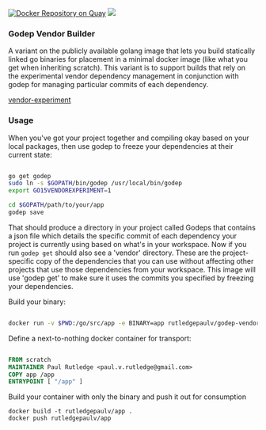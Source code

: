 [![Docker Repository on Quay](https://quay.io/repository/rutledgepaulv/godep-vendor-builder/status "Docker Repository on Quay")](https://quay.io/repository/rutledgepaulv/godep-vendor-builder)
[![](https://badge.imagelayers.io/rutledgepaulv/godep-vendor-builder:latest.svg)](https://imagelayers.io/?images=rutledgepaulv/godep-vendor-builder:latest 'Get your own badge on imagelayers.io')

### Godep Vendor Builder

A variant on the publicly available golang image that lets you build statically linked go binaries for placement in a minimal
docker image (like what you get when inheriting scratch). This variant is to support builds that rely on the
experimental vendor dependency management in conjunction with godep for managing particular commits of each
dependency.

[vendor-experiment](https://docs.google.com/document/d/1Bz5-UB7g2uPBdOx-rw5t9MxJwkfpx90cqG9AFL0JAYo/edit)



### Usage

When you've got your project together and compiling okay based on your local packages, then use godep
to freeze your dependencies at their current state:


```bash

go get godep
sudo ln -s $GOPATH/bin/godep /usr/local/bin/godep
export GO15VENDOREXPERIMENT=1

cd $GOPATH/path/to/your/app
godep save

```


That should produce a directory in your project called Godeps that contains a json file which details
the specific commit of each dependency your project is currently using based on what's in your workspace.
Now if you run ```godep get``` should also see a 'vendor' directory. These are the project-specific copy
of the dependencies that you can use without affecting other projects that use those dependencies from your
workspace. This image will use 'godep get' to make sure it uses the commits you specified by freezing your
dependencies.


Build your binary:
```bash

docker run -v $PWD:/go/src/app -e BINARY=app rutledgepaulv/godep-vendor-builder

```


Define a next-to-nothing docker container for transport:
```dockerfile

FROM scratch
MAINTAINER Paul Rutledge <paul.v.rutledge@gmail.com>
COPY app /app
ENTRYPOINT [ "/app" ]

```

Build your container with only the binary and push it out for consumption
```
docker build -t rutledgepaulv/app .
docker push rutledgepaulv/app
```
